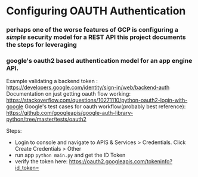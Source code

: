 # Configuring OAUTH Authentication

### perhaps one of the worse features of GCP is configuring a *simple* security model for a REST API this project documents the steps for leveraging
### google's oauth2 based authentication model for an app engine API.

Example validating a backend token : https://developers.google.com/identity/sign-in/web/backend-auth
Documentation on just getting oauth flow working: https://stackoverflow.com/questions/10271110/python-oauth2-login-with-google
Google's test cases for oauth workflow(probably best reference): https://github.com/googleapis/google-auth-library-python/tree/master/tests/oauth2



Steps:
 - Login to console and navigate to APIS & Services > Credentials. Click Create Credentials > Other
 - run app `python main.py` and get the ID Token
 - verify the token here: https://oauth2.googleapis.com/tokeninfo?id_token=